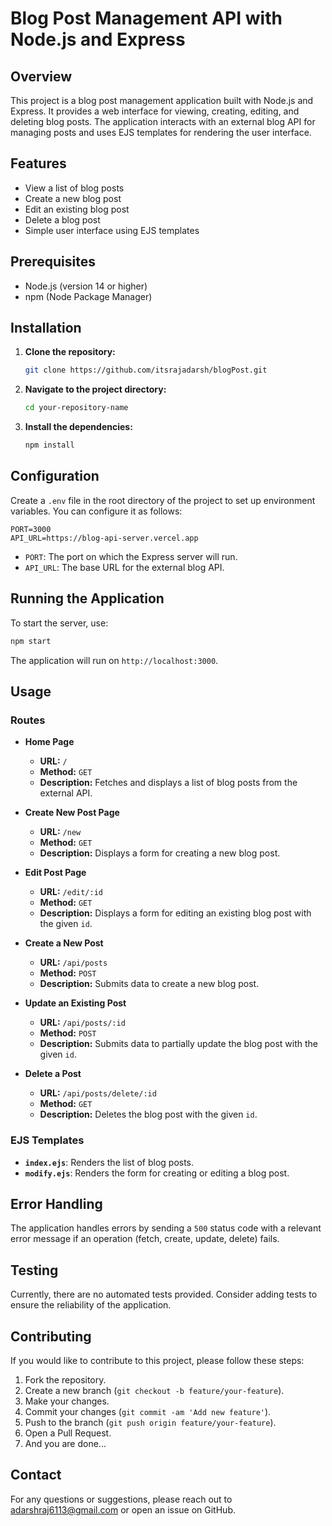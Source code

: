 # Blog Post Management API with Node.js and Express

## Overview

This project is a blog post management application built with Node.js and Express. It provides a web interface for viewing, creating, editing, and deleting blog posts. The application interacts with an external blog API for managing posts and uses EJS templates for rendering the user interface.

## Features

- View a list of blog posts
- Create a new blog post
- Edit an existing blog post
- Delete a blog post
- Simple user interface using EJS templates

## Prerequisites

- Node.js (version 14 or higher)
- npm (Node Package Manager)

## Installation

1. **Clone the repository:**

    ```bash
    git clone https://github.com/itsrajadarsh/blogPost.git
    ```

2. **Navigate to the project directory:**

    ```bash
    cd your-repository-name
    ```

3. **Install the dependencies:**

    ```bash
    npm install
    ```

## Configuration

Create a `.env` file in the root directory of the project to set up environment variables. You can configure it as follows:

```env
PORT=3000
API_URL=https://blog-api-server.vercel.app
```

- `PORT`: The port on which the Express server will run.
- `API_URL`: The base URL for the external blog API.

## Running the Application

To start the server, use:

```bash
npm start
```

The application will run on `http://localhost:3000`.

## Usage

### Routes

- **Home Page**
  
  - **URL:** `/`
  - **Method:** `GET`
  - **Description:** Fetches and displays a list of blog posts from the external API.

- **Create New Post Page**
  
  - **URL:** `/new`
  - **Method:** `GET`
  - **Description:** Displays a form for creating a new blog post.

- **Edit Post Page**
  
  - **URL:** `/edit/:id`
  - **Method:** `GET`
  - **Description:** Displays a form for editing an existing blog post with the given `id`.

- **Create a New Post**
  
  - **URL:** `/api/posts`
  - **Method:** `POST`
  - **Description:** Submits data to create a new blog post.

- **Update an Existing Post**
  
  - **URL:** `/api/posts/:id`
  - **Method:** `POST`
  - **Description:** Submits data to partially update the blog post with the given `id`.

- **Delete a Post**
  
  - **URL:** `/api/posts/delete/:id`
  - **Method:** `GET`
  - **Description:** Deletes the blog post with the given `id`.

### EJS Templates

- **`index.ejs`**: Renders the list of blog posts.
- **`modify.ejs`**: Renders the form for creating or editing a blog post.

## Error Handling

The application handles errors by sending a `500` status code with a relevant error message if an operation (fetch, create, update, delete) fails.

## Testing

Currently, there are no automated tests provided. Consider adding tests to ensure the reliability of the application.

## Contributing

If you would like to contribute to this project, please follow these steps:

1. Fork the repository.
2. Create a new branch (`git checkout -b feature/your-feature`).
3. Make your changes.
4. Commit your changes (`git commit -am 'Add new feature'`).
5. Push to the branch (`git push origin feature/your-feature`).
6. Open a Pull Request.
7. And you are done...


## Contact

For any questions or suggestions, please reach out to adarshraj6113@gmail.com or open an issue on GitHub.
```
